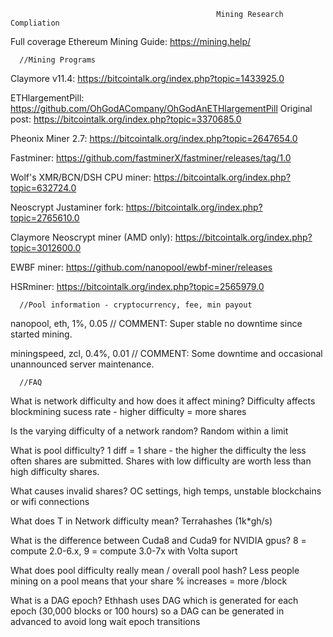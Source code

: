                                                   Mining Research Compliation

Full coverage Ethereum Mining Guide: https://mining.help/

      //Mining Programs

Claymore v11.4: https://bitcointalk.org/index.php?topic=1433925.0

ETHlargementPill: https://github.com/OhGodACompany/OhGodAnETHlargementPill
Original post: https://bitcointalk.org/index.php?topic=3370685.0

Pheonix Miner 2.7: https://bitcointalk.org/index.php?topic=2647654.0

Fastminer: https://github.com/fastminerX/fastminer/releases/tag/1.0

Wolf's XMR/BCN/DSH CPU miner: https://bitcointalk.org/index.php?topic=632724.0

Neoscrypt Justaminer fork: https://bitcointalk.org/index.php?topic=2765610.0

Claymore Neoscrypt miner (AMD only): https://bitcointalk.org/index.php?topic=3012600.0

EWBF miner: https://github.com/nanopool/ewbf-miner/releases 

HSRminer: https://bitcointalk.org/index.php?topic=2565979.0

      //Pool information - cryptocurrency, fee, min payout

nanopool, eth, 1%, 0.05 // COMMENT: Super stable no downtime since started mining.

miningspeed, zcl, 0.4%, 0.01 // COMMENT: Some downtime and occasional unannounced server maintenance. 

      //FAQ

What is network difficulty and how does it affect mining? Difficulty affects blockmining sucess rate - higher difficulty = more shares

Is the varying difficulty of a network random? Random within a limit

What is pool difficulty? 1 diff = 1 share - the higher the difficulty the less often shares are submitted. Shares with low difficulty are worth less than high difficulty shares.

What causes invalid shares? OC settings, high temps, unstable blockchains or wifi connections

What does T in Network difficulty mean? Terrahashes (1k*gh/s)

What is the difference between Cuda8 and Cuda9 for NVIDIA gpus? 8 = compute 2.0-6.x, 9 =  compute 3.0-7x with Volta suport

What does pool difficulty really mean / overall pool hash? Less people mining on a pool means that your share % increases = more /block

What is a DAG epoch? Ethhash uses DAG which is generated for each epoch (30,000 blocks or 100 hours) so a DAG can be generated in advanced to avoid long wait epoch transitions

